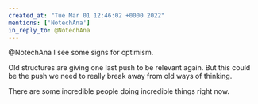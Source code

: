```yaml
---
created_at: "Tue Mar 01 12:46:02 +0000 2022"
mentions: ['NotechAna']
in_reply_to: @NotechAna
---
```


@NotechAna I see some signs for optimism.

Old structures are giving one last push to be relevant again. But this could be the push we need to really break away from old ways of thinking. 

There are some incredible people doing incredible things right now.